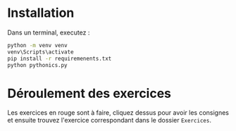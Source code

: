 # Installation

Dans un terminal, executez :

```bash
python -m venv venv
venv\Scripts\activate
pip install -r requiremenents.txt
python pythonics.py
```

# Déroulement des exercices

Les exercices en rouge sont à faire, cliquez dessus pour avoir les consignes et ensuite trouvez l'exercice correspondant dans le dossier `Exercices`.
